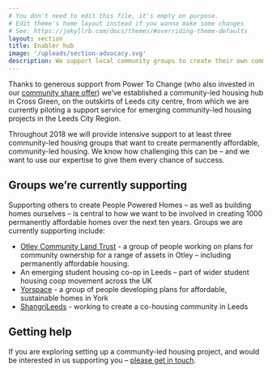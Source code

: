 ```yaml
---
# You don't need to edit this file, it's empty on purpose.
# Edit theme's home layout instead if you wanna make some changes
# See: https://jekyllrb.com/docs/themes/#overriding-theme-defaults
layout: section
title: Enabler hub
image: '/uploads/section-advocacy.svg'
description: We support local community groups to create their own community housing
---
```

Thanks to generous support from Power To Change (who also invested in our [community share offer](https://www.powertochange.org.uk/stories/leeds-community-homes/)) we’ve established a community-led housing hub in Cross Green, on the outskirts of Leeds city centre, from which we are currently piloting a support service for emerging community-led housing projects in the Leeds City Region.

Throughout 2018 we will provide intensive support to at least three community-led housing groups that want to create permanently affordable, community-led housing.  We know how challenging this can be – and we want to use our expertise to give them every chance of success.

## Groups we’re currently supporting

Supporting others to create People Powered Homes – as well as building homes ourselves – is central to how we want to be involved in creating 1000 permanently affordable homes over the next ten years. Groups we are currently supporting include:

- [Otley Community Land Trust](https://www.otleyclt.org.uk) - a group of people working on plans for community ownership for a range of assets in Otley – including permanently affordable housing.
- An emerging student housing co-op in Leeds – part of wider student housing coop movement across the UK
- [Yorspace](http://yorspace.org/) - a group of people developing plans for affordable, sustainable homes in York
- [ShangriLeeds](http://www.shangrileeds.org.uk/) - working to create a co-housing community in Leeds

## Getting help
If you are exploring setting up a community-led housing project, and would be interested in us supporting you – [please get in touch](/contact/).

